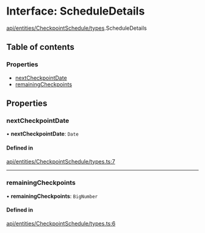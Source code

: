 # Interface: ScheduleDetails

[api/entities/CheckpointSchedule/types](../wiki/api.entities.CheckpointSchedule.types).ScheduleDetails

## Table of contents

### Properties

- [nextCheckpointDate](../wiki/api.entities.CheckpointSchedule.types.ScheduleDetails#nextcheckpointdate)
- [remainingCheckpoints](../wiki/api.entities.CheckpointSchedule.types.ScheduleDetails#remainingcheckpoints)

## Properties

### nextCheckpointDate

• **nextCheckpointDate**: `Date`

#### Defined in

[api/entities/CheckpointSchedule/types.ts:7](https://github.com/PolymeshAssociation/polymesh-sdk/blob/8a9e72221/src/api/entities/CheckpointSchedule/types.ts#L7)

___

### remainingCheckpoints

• **remainingCheckpoints**: `BigNumber`

#### Defined in

[api/entities/CheckpointSchedule/types.ts:6](https://github.com/PolymeshAssociation/polymesh-sdk/blob/8a9e72221/src/api/entities/CheckpointSchedule/types.ts#L6)
